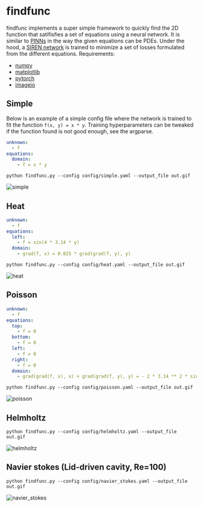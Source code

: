 # findfunc

findfunc implements a super simple framework to quickly find the 2D function that satifisfies a set of equations using a neural network. It is similar to [PINNs](https://github.com/maziarraissi/PINNs) in the way the given equations can be PDEs. Under the hood, a [SIREN network](https://arxiv.org/abs/2006.09661) is trained to minimize a set of losses formulated from the different equations. 
Requirements:
- [numpy](https://numpy.org/)
- [matplotlib](https://matplotlib.org/)
- [pytorch](https://pytorch.org/)
- [imageio](https://pypi.org/project/imageio/)

## Simple
Below is an example of a simple config file where the network is trained to fit the function `f(x, y) = x * y`.
Training hyperparameters can be tweaked if the function found is not good enough, see the argparse.

```yaml
unknown:
  - f
equations:
  domain:
    - f = x * y
```
`python findfunc.py --config config/simple.yaml --output_file out.gif`

![simple](https://github.com/user-attachments/assets/86c46751-a743-43f2-89e8-0353adf17b46)

## Heat
```yaml
unknown:
  - f
equations:
  left:
    - f = sin(4 * 3.14 * y)
  domain:
    - grad(f, x) = 0.025 * grad(grad(f, y), y)
```
`python findfunc.py --config config/heat.yaml --output_file out.gif`

![heat](https://github.com/user-attachments/assets/9cf10dd7-1600-4789-b2f4-7526181343c7)

## Poisson
```yaml
unknown:
  - f
equations:
  top:
    - f = 0
  bottom:
    - f = 0
  left:
    - f = 0
  right:
    - f = 0
  domain:
    - grad(grad(f, x), x) + grad(grad(f, y), y) = - 2 * 3.14 ** 2 * sin(3.14 * x) * sin(3.14 * y)
```
`python findfunc.py --config config/poisson.yaml --output_file out.gif`

![poisson](https://github.com/user-attachments/assets/17e738dc-0918-46bc-b0b4-b1085cc990b8)

## Helmholtz
`python findfunc.py --config config/helmholtz.yaml --output_file out.gif`

![helmholtz](https://github.com/user-attachments/assets/d799a41d-3882-49b2-840e-a7b2ebca5ed9)

## Navier stokes (Lid-driven cavity, Re=100)
`python findfunc.py --config config/navier_stokes.yaml --output_file out.gif`

![navier_stokes](https://github.com/user-attachments/assets/4d9ed268-6632-4945-b363-9f2e856c5545)
